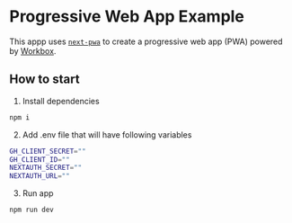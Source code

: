 # Progressive Web App Example

This appp uses [`next-pwa`](https://github.com/shadowwalker/next-pwa) to create a progressive web app (PWA) powered by [Workbox](https://developers.google.com/web/tools/workbox/).


## How to start

1. Install dependencies
```bash
npm i
```
2. Add .env file that will have following variables
```bash
GH_CLIENT_SECRET=""
GH_CLIENT_ID=""
NEXTAUTH_SECRET=""
NEXTAUTH_URL=""
```

3. Run app

```bash
npm run dev
```
